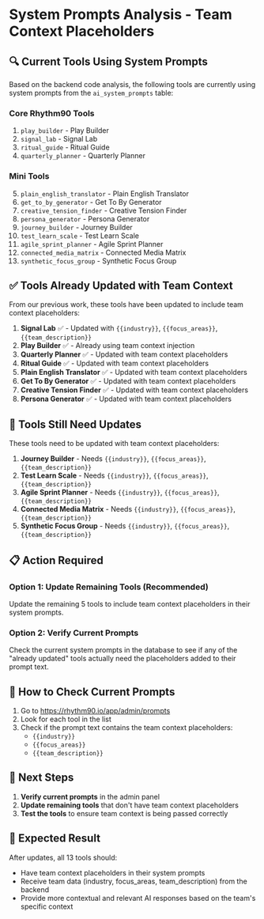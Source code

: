 # System Prompts Analysis - Team Context Placeholders

## 🔍 **Current Tools Using System Prompts**

Based on the backend code analysis, the following tools are currently using system prompts from the `ai_system_prompts` table:

### **Core Rhythm90 Tools**
1. `play_builder` - Play Builder
2. `signal_lab` - Signal Lab  
3. `ritual_guide` - Ritual Guide
4. `quarterly_planner` - Quarterly Planner

### **Mini Tools**
5. `plain_english_translator` - Plain English Translator
6. `get_to_by_generator` - Get To By Generator
7. `creative_tension_finder` - Creative Tension Finder
8. `persona_generator` - Persona Generator
9. `journey_builder` - Journey Builder
10. `test_learn_scale` - Test Learn Scale
11. `agile_sprint_planner` - Agile Sprint Planner
12. `connected_media_matrix` - Connected Media Matrix
13. `synthetic_focus_group` - Synthetic Focus Group

## ✅ **Tools Already Updated with Team Context**

From our previous work, these tools have been updated to include team context placeholders:

1. **Signal Lab** ✅ - Updated with `{{industry}}`, `{{focus_areas}}`, `{{team_description}}`
2. **Play Builder** ✅ - Already using team context injection
3. **Quarterly Planner** ✅ - Updated with team context placeholders
4. **Ritual Guide** ✅ - Updated with team context placeholders
5. **Plain English Translator** ✅ - Updated with team context placeholders
6. **Get To By Generator** ✅ - Updated with team context placeholders
7. **Creative Tension Finder** ✅ - Updated with team context placeholders
8. **Persona Generator** ✅ - Updated with team context placeholders

## 🔄 **Tools Still Need Updates**

These tools need to be updated with team context placeholders:

1. **Journey Builder** - Needs `{{industry}}`, `{{focus_areas}}`, `{{team_description}}`
2. **Test Learn Scale** - Needs `{{industry}}`, `{{focus_areas}}`, `{{team_description}}`
3. **Agile Sprint Planner** - Needs `{{industry}}`, `{{focus_areas}}`, `{{team_description}}`
4. **Connected Media Matrix** - Needs `{{industry}}`, `{{focus_areas}}`, `{{team_description}}`
5. **Synthetic Focus Group** - Needs `{{industry}}`, `{{focus_areas}}`, `{{team_description}}`

## 📋 **Action Required**

### **Option 1: Update Remaining Tools (Recommended)**
Update the remaining 5 tools to include team context placeholders in their system prompts.

### **Option 2: Verify Current Prompts**
Check the current system prompts in the database to see if any of the "already updated" tools actually need the placeholders added to their prompt text.

## 🔧 **How to Check Current Prompts**

1. Go to https://rhythm90.io/app/admin/prompts
2. Look for each tool in the list
3. Check if the prompt text contains the team context placeholders:
   - `{{industry}}`
   - `{{focus_areas}}`
   - `{{team_description}}`

## 📝 **Next Steps**

1. **Verify current prompts** in the admin panel
2. **Update remaining tools** that don't have team context placeholders
3. **Test the tools** to ensure team context is being passed correctly

## 🎯 **Expected Result**

After updates, all 13 tools should:
- Have team context placeholders in their system prompts
- Receive team data (industry, focus_areas, team_description) from the backend
- Provide more contextual and relevant AI responses based on the team's specific context 